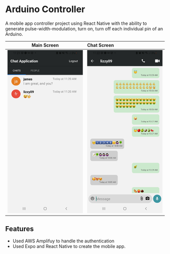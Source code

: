# Arduino Controller
 
 
 
 A mobile app controller project using React Native with the ability to generate pulse-width-modulation, turn on, turn off each individual pin of an Arduino.

Main Screen          | Chat Screen
:-------------------------:|:-------------------------
<img src="images/img1.jpg" width="300"/>  | <img src="images/img2.jpg" width="300"/>


## Features

- Used AWS Amplifuy to handle the authentication
- Used Expo and React Native to create the mobile app.
